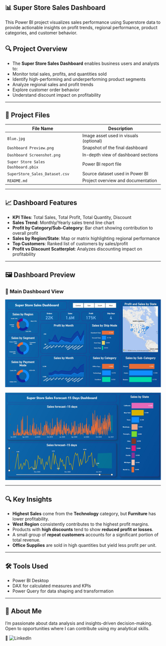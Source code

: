 ## 📊 **Super Store Sales Dashboard**

This Power BI project visualizes sales performance using Superstore data to provide actionable insights on profit trends, regional performance, product categories, and customer behavior.

## 🔍 **Project Overview**
- The **Super Store Sales Dashboard** enables business users and analysts to:
- Monitor total sales, profits, and quantities sold
- Identify high-performing and underperforming product segments
- Analyze regional sales and profit trends
- Explore customer order behavior
- Understand discount impact on profitability

---

## 📁 **Project Files**

| **File Name**                         | **Description**                                    
|--------------------------------------|-----------------------------------------------------
| `Blue.jpg`                           | Image asset used in visuals (optional)
| `Dashboard Preview.png`              | Snapshot of the final dashboard
| `Dashboard Screenshot.png`           | In-depth view of dashboard sections
| `Super Store Sales Dashboard.pbix`   | Power BI report file       
| `SuperStore_Sales_Dataset.csv`       | Source dataset used in Power BI
| `README.md`                          | Project overview and documentation                  

---

## 📈 **Dashboard Features**

- **KPI Tiles**: Total Sales, Total Profit, Total Quantity, Discount
- **Sales Trend**: Monthly/Yearly sales trend line chart
- **Profit by Category/Sub-Category**: Bar chart showing contribution to overall profit
- **Sales by Region/State**: Map or matrix highlighting regional performance
- **Top Customers**: Ranked list of customers by sales/profit
- **Profit vs Discount Scatterplot**: Analyzes discounting impact on profitability

---

## 🖼️ **Dashboard Preview**

### 🔹 **Main Dashboard View**

![Dashboard Preview](Dashboard%20Preview.png)

![Dashboard Preview](Dashboard%20Screenshot.png)

---

## 🔍 Key Insights

- **Highest Sales** come from the **Technology** category, but **Furniture** has lower
  profitability.
- **West Region** consistently contributes to the highest profit margins.
- Products with **high discounts** tend to show **reduced profit or losses**.
- A small group of **repeat customers** accounts for a significant portion of total revenue.
- **Office Supplies** are sold in high quantities but yield less profit per unit.

---

## 🛠 **Tools Used**

- Power BI Desktop
- DAX for calculated measures and KPIs
- Power Query for data shaping and transformation

---

## 💼 About Me
I’m passionate about data analysis and insights-driven decision-making. Open to opportunities where I can contribute using my analytical skills.

🔗 ![LinkedIn](https://img.shields.io/badge/LinkedIn-Connect-blue?style=for-the-badge&logo=linkedin)
